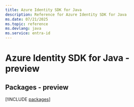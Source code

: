 ```yaml
---
title: Azure Identity SDK for Java
description: Reference for Azure Identity SDK for Java
ms.date: 07/21/2025
ms.topic: reference
ms.devlang: java
ms.service: entra-id
---
```

# Azure Identity SDK for Java - preview
## Packages - preview
[!INCLUDE [packages](identity-index.md)]